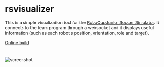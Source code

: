 # rsvisualizer

This is a simple visualization tool for the [RoboCupJunior Soccer Simulator](https://github.com/RoboCupJuniorTC/rcj-soccersim). It connects to the team program through a websocket and it displays useful information (such as each robot's position, orientation, role and target).

[Online build](https://richom.github.io/rsvisualizer/build/)

#

![screenshot](https://user-images.githubusercontent.com/1226503/162961017-53c9b878-9564-4dbc-9a18-2d02bacdc560.png)
